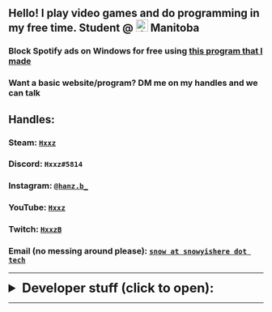 ## Hello! I play video games and do programming in my free time. Student @ <img src="https://emojipedia-us.s3.dualstack.us-west-1.amazonaws.com/thumbs/240/twitter/236/flag-for-canada_1f1e8-1f1e6.png" alt="drawing" width="24" height="24"/> Manitoba

### Block Spotify ads on Windows for free using [this program that I made](https://snowyishere.tech/SpotifyAdBlocker)
### Want a basic website/program? DM me on my handles and we can talk

## Handles: 

### Steam: [`Hxxz`](https://steamcommunity.com/id/Hxxz) 
### Discord: `Hxxz#5814`
### Instagram: [`@hanz.b_`](https://www.instagram.com/hanz.b_/)
### YouTube: [`Hxxz`](https://www.youtube.com/channel/UCzbPq7pFUYmdnUwYGnA2omg)
### Twitch: [`HxxzB`](https://www.twitch.tv/HxxzB)
### Email (no messing around please): [`snow at snowyishere dot tech`](mailto:snow@snowyishere.tech)

----

<details>
<summary style="font-size: 1.8em">
  <b>Developer stuff (click to open): </b>
</summary>
<p>

<h3> My GitHub (HxxzB4) is available <a href="https://github.com/HxxzB4">right here,</a> and my repositories/projects are found <a href="https://github.com/HxxzB4?tab=repositories">right here</a></h3>
<h3> Gists are found <a href="https://gist.github.com/HxxzB4">here</a> </h3>

<h3> Global MIT License, applied to my gists and most of my projects, found <a href="https://raw.githubusercontent.com/HxxzB4/HxxzB4.github.io/master/globalLicense.md">here</a> </h3>

<h6> other than this website, which is licensed under the WTFPL; warning: explicit, found <a href="https://raw.githubusercontent.com/HxxzB4/HxxzB4.github.io/master/LICENSE"> here</a> </h6>
</p>
</details>

----

<link rel="shortcut icon" type="image/png" href="https://emojipedia-us.s3.dualstack.us-west-1.amazonaws.com/thumbs/240/twitter/236/flag-for-canada_1f1e8-1f1e6.png">
